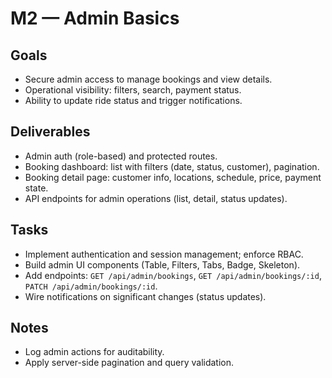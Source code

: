 # M2 — Admin Basics

## Goals

- Secure admin access to manage bookings and view details.
- Operational visibility: filters, search, payment status.
- Ability to update ride status and trigger notifications.

## Deliverables

- Admin auth (role-based) and protected routes.
- Booking dashboard: list with filters (date, status, customer), pagination.
- Booking detail page: customer info, locations, schedule, price, payment state.
- API endpoints for admin operations (list, detail, status updates).

## Tasks

- Implement authentication and session management; enforce RBAC.
- Build admin UI components (Table, Filters, Tabs, Badge, Skeleton).
- Add endpoints: `GET /api/admin/bookings`, `GET /api/admin/bookings/:id`, `PATCH /api/admin/bookings/:id`.
- Wire notifications on significant changes (status updates).

## Notes

- Log admin actions for auditability.
- Apply server-side pagination and query validation.



